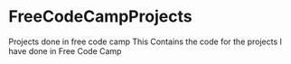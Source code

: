 # FreeCodeCampProjects
Projects done in free code camp
This Contains the code for the projects I have done in Free Code Camp
